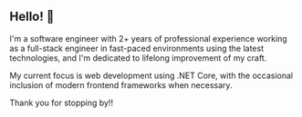 ## Hello! 👋

I'm a software engineer with 2+ years of professional experience working as a full-stack engineer in fast-paced environments using the latest technologies, and I'm dedicated to lifelong improvement of my craft.

My current focus is web development using .NET Core, with the occasional inclusion of modern frontend frameworks when necessary.

Thank you for stopping by!!

